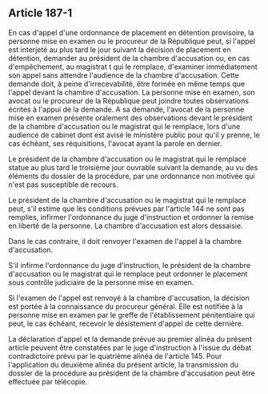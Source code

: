 Article 187-1
----
En cas d'appel d'une ordonnance de placement en détention provisoire, la
personne mise en examen ou le procureur de la République peut, si l'appel est
interjeté au plus tard le jour suivant la décision de placement en détention,
demander au président de la chambre d'accusation ou, en cas d'empêchement, au
magistrat t qui le remplace, d'examiner immédiatement son appel sans attendre
l'audience de la chambre d'accusation. Cette demande doit, à peine
d'irrecevabilité, être formée en même temps que l'appel devant la chambre
d'accusation. La personne mise en examen, son avocat ou le procureur de la
République peut joindre toutes observations écrites à l'appui de la demande. A
sa demande, l'avocat de la personne mise en examen présente oralement des
observations devant le président de la chambre d'accusation ou le magistrat qui
le remplace, lors d'une audience de cabinet dont est avisé le ministère public
pour qu'il y prenne, le cas échéant, ses réquisitions, l'avocat ayant la parole
en dernier.

Le président de la chambre d'accusation ou le magistrat qui le remplace statue
au plus tard le troisième jour ouvrable suivant la demande, au vu des éléments
du dossier de la procédure, par une ordonnance non motivée qui n'est pas
susceptible de recours.

Le président de la chambre d'accusation ou le magistrat qui le remplace peut,
s'il estime que les conditions prévues par l'article 144 ne sont pas remplies,
infirmer l'ordonnance du juge d'instruction et ordonner la remise en liberté de
la personne. La chambre d'accusation est alors dessaisie.

Dans le cas contraire, il doit renvoyer l'examen de l'appel à la chambre
d'accusation.

S'il infirme l'ordonnance du juge d'instruction, le président de la chambre
d'accusation ou le magistrat qui le remplace peut ordonner le placement sous
contrôle judiciaire de la personne mise en examen.

Si l'examen de l'appel est renvoyé à la chambre d'accusation, la décision est
portée à la connaissance du procureur général. Elle est notifiée à la personne
mise en examen par le greffe de l'établissement pénitentiaire qui peut, le cas
échéant, recevoir le désistement d'appel de cette dernière.

La déclaration d'appel et la demande prévue au premier alinéa du présent article
peuvent être constatées par le juge d'instruction à l'issue du débat
contradictoire prévu par le quatrième alinéa de l'article 145. Pour
l'application du deuxième alinéa du présent article, la transmission du dossier
de la procédure au président de la chambre d'accusation peut être effectuée par
télécopie.
